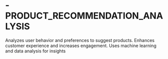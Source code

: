 # -PRODUCT_RECOMMENDATION_ANALYSIS
Analyzes user behavior and preferences to suggest products. Enhances customer experience and increases engagement. Uses machine learning and data analysis for insights
